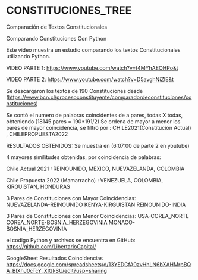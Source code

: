 # CONSTITUCIONES_TREE
Comparación de Textos Constitucionales

Comparando Constituciones Con Python

Este video muestra un estudio comparando los textos Constitucionales utilizando Python.

VIDEO PARTE 1: https://www.youtube.com/watch?v=t4MYhAEOHPo&t

VIDEO PARTE 2: https://www.youtube.com/watch?v=D5avghNiZIE&t


Se descargaron los textos de 190 Constituciones desde 
(https://www.bcn.cl/procesoconstituyente/comparadordeconstituciones/constituciones)

Se contó el numero de palabras coincidentes de a pares, todas X todas, 
obteniendo (18145 pares = 190*191/2) 
Se ordena de mayor a menor los pares de mayor coincidencia, 
se filtró por : CHILE2021(Constitución Actual) , CHILEPROPUESTA2022 

RESULTADOS OBTENIDOS: 
Se muestra en (6:07:00 de parte 2 en youtube)

4 mayores similitudes obtenidas, por coincidencia de palabras: 

Chile Actual 2021 : REINOUNIDO, MEXICO, NUEVAZELANDA, COLOMBIA

Chile Propuesta 2022 (Mamarracho) : VENEZUELA, COLOMBIA, KIRGUISTAN, HONDURAS

3 Pares de Constituciones con Mayor Coincidencias:  
NUEVAZELANDA-REINOUNIDO 
KENYA-KIRGUISTAN 
REINOUNIDO-INDIA

3 Pares de Constituciones con Menor Coincidencias: 
USA-COREA_NORTE
COREA_NORTE-BOSNIA_HERZEGOVINIA
MONACO-BOSNIA_HERZEGOVINIA


el codigo Python y archivos se encuentra en GitHub: 
https://github.com/LibertarioCapital/

GoogleSheet Resultados Coincidencias 
https://docs.google.com/spreadsheets/d/13YEDCfA0zvHhLN6bXAHMrpBQA_BlXhJ0cTcY_XIGkSU/edit?usp=sharing
